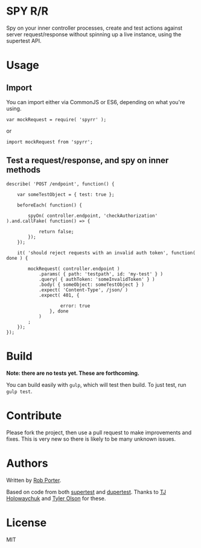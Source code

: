 # SPY R/R

Spy on your inner controller processes, create and test actions against server request/response without spinning up a live instance, using the supertest API.

# Usage

## Import

You can import either via CommonJS or ES6, depending on what you're using.

`var mockRequest = require( 'spyrr' );`

or 

`import mockRequest from 'spyrr';`

## Test a request/response, and spy on inner methods

```
describe( 'POST /endpoint', function() {

    var someTestObject = { test: true };

    beforeEach( function() {

        spyOn( controller.endpoint, 'checkAuthorization' ).and.callFake( function() => {

            return false;
        });
    });

    it( 'should reject requests with an invalid auth token', function( done ) {

        mockRequest( controller.endpoint )
            .params( { path: 'testpath', id: 'my-test' } )
            .query( { authToken: 'someInvalidToken' } )
            .body( { someObject: someTestObject } )
            .expect( 'Content-Type', /json/ )
            .expect( 401, {

                    error: true
                }, done 
            )
        ;
    });
});

```

# Build

**Note: there are no tests yet. These are forthcoming.**

You can build easily with `gulp`, which will test then build. To just test, run `gulp test`.

# Contribute

Please fork the project, then use a pull request to make improvements and fixes. This is very new so there is likely to be many unknown issues.

# Authors

Written by [Rob Porter](https://github.com/rgeraldporter).

Based on code from both [supertest](https://github.com/visionmedia/supertest) and [dupertest](https://github.com/TGOlson/dupertest). Thanks to [TJ Holowaychuk](https://github.com/tj) and [Tyler Olson](https://github.com/TGOlson) for these.

# License

MIT